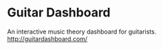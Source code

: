 # Guitar Dashboard
An interactive music theory dashboard for guitarists. http://guitardashboard.com/
